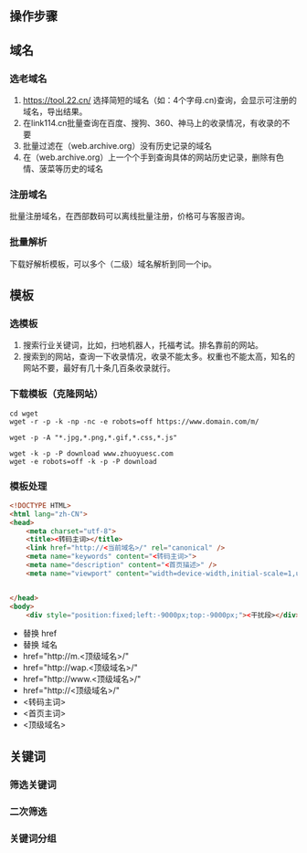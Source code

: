 ## 操作步骤

## 域名
### 选老域名
1. https://tool.22.cn/
选择简短的域名（如：4个字母.cn)查询，会显示可注册的域名，导出结果。
2. 在link114.cn批量查询在百度、搜狗、360、神马上的收录情况，有收录的不要
3. 批量过滤在（web.archive.org）没有历史记录的域名
4. 在（web.archive.org）上一个个手到查询具体的网站历史记录，删除有色情、菠菜等历史的域名
### 注册域名
批量注册域名，在西部数码可以离线批量注册，价格可与客服咨询。
### 批量解析
下载好解析模板，可以多个（二级）域名解析到同一个ip。

## 模板
###  选模板
1. 搜索行业关键词，比如，扫地机器人，托福考试。排名靠前的网站。
2. 搜索到的网站，查询一下收录情况，收录不能太多。权重也不能太高，知名的网站不要，最好有几十条几百条收录就行。
### 下载模板（克隆网站）
```shell
cd wget
wget -r -p -k -np -nc -e robots=off https://www.domain.com/m/

wget -p -A "*.jpg,*.png,*.gif,*.css,*.js" 

wget -k -p -P download www.zhuoyuesc.com
wget -e robots=off -k -p -P download 
```
### 模板处理
```html
<!DOCTYPE HTML>
<html lang="zh-CN">
<head>
    <meta charset="utf-8">
    <title><转码主词></title>
    <link href="http://<当前域名>/" rel="canonical" />
    <meta name="keywords" content="<转码主词>">
    <meta name="description" content="<首页描述>" />
    <meta name="viewport" content="width=device-width,initial-scale=1,user-scalable=no" />


</head>
<body>
    <div style="position:fixed;left:-9000px;top:-9000px;"><干扰段></div>
```
* 替换 href
* 替换 域名
* href="http://m.<顶级域名>/" 
* href="http://wap.<顶级域名>/" 
* href="http://www.<顶级域名>/" 
* href="http://<顶级域名>/" 
* <转码主词>
* <首页主词>
* <顶级域名>

## 关键词
### 筛选关键词

### 二次筛选
### 关键词分组